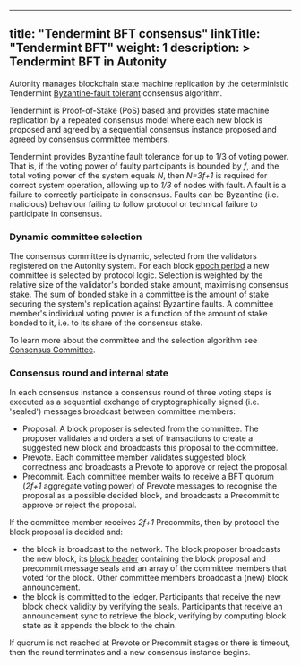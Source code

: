 
---
title: "Tendermint BFT consensus"
linkTitle: "Tendermint BFT"
weight: 1
description: >
  Tendermint BFT in Autonity
---

Autonity manages blockchain state machine replication by the deterministic Tendermint [Byzantine-fault tolerant](/glossary/#byzantine-fault-tolerance-bft) consensus algorithm.

Tendermint is Proof-of-Stake (PoS) based and provides state machine replication by a repeated consensus model where each new block is proposed and agreed by a sequential consensus instance proposed and agreed by consensus committee members.

Tendermint provides Byzantine fault tolerance for up to 1/3 of voting power. That is, if the voting power of faulty participants is bounded by _f_, and the total voting power of the system equals _N_, then _N=3f+1_ is required for correct system operation, allowing up to _1/3_ of nodes with fault. A fault is a failure to correctly participate in consensus. Faults can be Byzantine (i.e. malicious) behaviour failing to follow protocol or technical failure to participate in consensus.

### Dynamic committee selection
The consensus committee is dynamic, selected from the validators registered on the Autonity system. For each block [epoch period](/glossary/#epoch-period) a new committee is selected by protocol logic. Selection is weighted by the relative size of the validator's bonded stake amount, maximising consensus stake. The sum of bonded stake in a committee is the amount of stake securing the system's replication against Byzantine faults. A committee member's individual voting power is a function of the amount of stake bonded to it, i.e. to its share of the consensus stake.

To learn more about the committee and the selection algorithm see [Consensus Committee](/architecture/consensus/committee/).

### Consensus round and internal state
In each consensus instance a consensus round of three voting steps is executed as a sequential exchange of cryptographically signed (i.e. 'sealed') messages broadcast between committee members:

- Proposal. A block proposer is selected from the committee. The proposer validates and orders a set of transactions to create a suggested new block and broadcasts this proposal to the committee.
- Prevote. Each committee member validates suggested block correctness and broadcasts a Prevote to approve or reject the proposal.
- Precommit. Each committee member waits to receive a BFT quorum (_2f+1_ aggregate voting power) of Prevote messages to recognise the proposal as a possible decided block, and broadcasts a Precommit to approve or reject the proposal.

If the committee member receives _2f+1_ Precommits, then by protocol the block proposal is decided and:

- the block is broadcast to the network. The block proposer broadcasts the new block, its [block header](/architecture/system-model/#block-header) containing the block proposal and precommit message seals and an array of the committee members that voted for the block. Other committee members broadcast a (new) block announcement.
- the block is committed to the ledger. Participants that receive the new block check validity by verifying the seals. Participants that receive an announcement sync to retrieve the block, verifying  by computing block state as it appends the block to the chain.

If quorum is not reached at Prevote or Precommit stages or there is timeout, then the round terminates and a new consensus instance begins.
